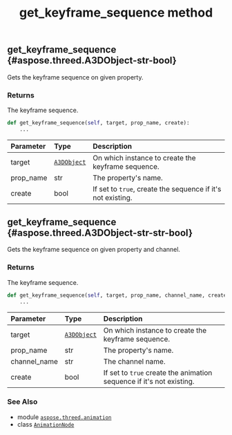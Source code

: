 ﻿---
title: get_keyframe_sequence method
second_title: Aspose.3D for Python via .NET API References
description: 
type: docs
weight: 60
url: /aspose.threed.animation/animationnode/get_keyframe_sequence/
is_root: false
---

## get_keyframe_sequence {#aspose.threed.A3DObject-str-bool}

Gets the keyframe sequence on given property.


### Returns 


The keyframe sequence.


```python
def get_keyframe_sequence(self, target, prop_name, create):
    ...
```


| Parameter | Type | Description |
| :- | :- | :- |
| target | [`A3DObject`](/3d/python-net/aspose.threed/a3dobject) | On which instance to create the keyframe sequence. |
| prop_name | str | The property's name. |
| create | bool | If set to `true`, create the sequence if it's not existing. |


## get_keyframe_sequence {#aspose.threed.A3DObject-str-str-bool}

Gets the keyframe sequence on given property and channel.


### Returns 


The keyframe sequence.


```python
def get_keyframe_sequence(self, target, prop_name, channel_name, create):
    ...
```


| Parameter | Type | Description |
| :- | :- | :- |
| target | [`A3DObject`](/3d/python-net/aspose.threed/a3dobject) | On which instance to create the keyframe sequence. |
| prop_name | str | The property's name. |
| channel_name | str | The channel name. |
| create | bool | If set to `true` create the animation sequence if it's not existing. |



### See Also
* module [`aspose.threed.animation`](../../)
* class [`AnimationNode`](/3d/python-net/aspose.threed.animation/animationnode)
